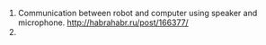   1. Communication between robot and computer using speaker and microphone.
http://habrahabr.ru/post/166377/
  1. 